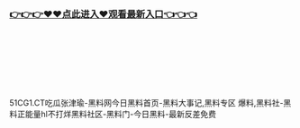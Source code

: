 ### [👉👉👉♥♥点此进入♥观看最新入口👈👈👈](http://a.dkdd.shop/hl.html)
<br></br>
<br></br>
<br></br>

51CG1.CT吃瓜张津瑜-黑料网今日黑料首页-黑料大事记,黑料专区 爆料,黑料社-黑料正能量hl不打烊黑料社区-黑料门-今日黑料-最新反差免费
